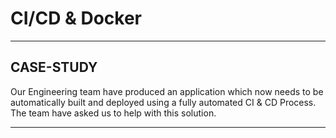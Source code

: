# CI/CD & Docker 
---

## CASE-STUDY
Our Engineering team have produced an application which now needs to be automatically built and deployed using a fully automated CI & CD Process. The team have asked us to help with this solution.

---


